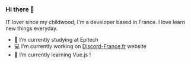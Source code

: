 ### Hi there 👋

IT lover since my childwood, I'm a developer based in France. I love learn new things everyday.

- 🔭 I’m currently studying at Epitech
- 💻 I'm currently working on [Discord-France.fr](https://discord-france.fr) website
- 🌱 I’m currently learning Vue.js !
